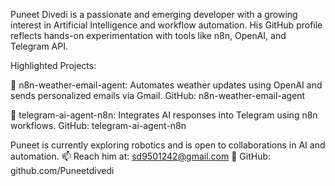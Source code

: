 Puneet Divedi is a passionate and emerging developer with a growing interest in Artificial Intelligence and workflow automation. His GitHub profile reflects hands-on experimentation with tools like n8n, OpenAI, and Telegram API.

Highlighted Projects:

🔁 n8n-weather-email-agent: Automates weather updates using OpenAI and sends personalized emails via Gmail.
GitHub: n8n-weather-email-agent

🤖 telegram-ai-agent-n8n: Integrates AI responses into Telegram using n8n workflows.
GitHub: telegram-ai-agent-n8n

Puneet is currently exploring robotics and is open to collaborations in AI and automation.
📫 Reach him at: sd9501242@gmail.com
🔗 GitHub: github.com/Puneetdivedi

<!---
Puneetdivedi/Puneetdivedi is a ✨ special ✨ repository because its `README.md` (this file) appears on your GitHub profile.
You can click the Preview link to take a look at your changes.
--->
